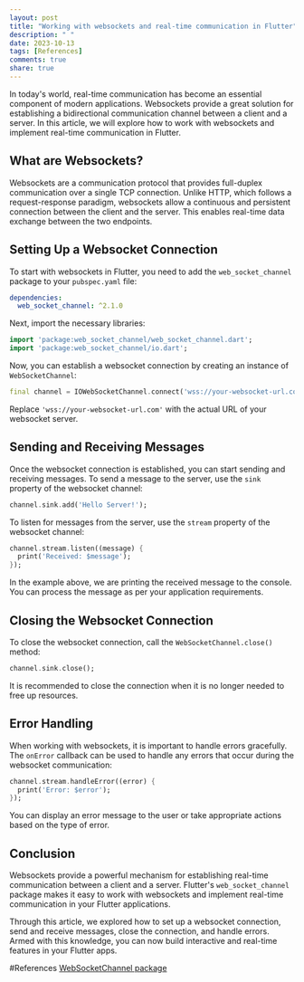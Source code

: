 ```yaml
---
layout: post
title: "Working with websockets and real-time communication in Flutter"
description: " "
date: 2023-10-13
tags: [References]
comments: true
share: true
---
```


In today's world, real-time communication has become an essential component of modern applications. Websockets provide a great solution for establishing a bidirectional communication channel between a client and a server. In this article, we will explore how to work with websockets and implement real-time communication in Flutter.

## What are Websockets?

Websockets are a communication protocol that provides full-duplex communication over a single TCP connection. Unlike HTTP, which follows a request-response paradigm, websockets allow a continuous and persistent connection between the client and the server. This enables real-time data exchange between the two endpoints.

## Setting Up a Websocket Connection

To start with websockets in Flutter, you need to add the `web_socket_channel` package to your `pubspec.yaml` file:

```yaml
dependencies:
  web_socket_channel: ^2.1.0
```

Next, import the necessary libraries:

```dart
import 'package:web_socket_channel/web_socket_channel.dart';
import 'package:web_socket_channel/io.dart';
```

Now, you can establish a websocket connection by creating an instance of `WebSocketChannel`:

```dart
final channel = IOWebSocketChannel.connect('wss://your-websocket-url.com');
```

Replace `'wss://your-websocket-url.com'` with the actual URL of your websocket server.

## Sending and Receiving Messages

Once the websocket connection is established, you can start sending and receiving messages. To send a message to the server, use the `sink` property of the websocket channel:

```dart
channel.sink.add('Hello Server!');
```

To listen for messages from the server, use the `stream` property of the websocket channel:

```dart
channel.stream.listen((message) {
  print('Received: $message');
});
```

In the example above, we are printing the received message to the console. You can process the message as per your application requirements.

## Closing the Websocket Connection

To close the websocket connection, call the `WebSocketChannel.close()` method:

```dart
channel.sink.close();
```

It is recommended to close the connection when it is no longer needed to free up resources.

## Error Handling

When working with websockets, it is important to handle errors gracefully. The `onError` callback can be used to handle any errors that occur during the websocket communication:

```dart
channel.stream.handleError((error) {
  print('Error: $error');
});
```

You can display an error message to the user or take appropriate actions based on the type of error.

## Conclusion

Websockets provide a powerful mechanism for establishing real-time communication between a client and a server. Flutter's `web_socket_channel` package makes it easy to work with websockets and implement real-time communication in your Flutter applications.

Through this article, we explored how to set up a websocket connection, send and receive messages, close the connection, and handle errors. Armed with this knowledge, you can now build interactive and real-time features in your Flutter apps.

#References
[WebSocketChannel package](https://pub.dev/packages/web_socket_channel)